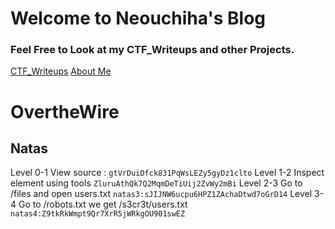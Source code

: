 # Welcome to Neouchiha's Blog

### Feel Free to Look at my CTF_Writeups and other Projects.

[CTF_Writeups](https://npranav7619.github.io/CTF_Writeups)
[About Me](https://npranav7619.github.io/Aboutme)

# OvertheWire
## Natas
Level 0-1
View source : 
```gtVrDuiDfck831PqWsLEZy5gyDz1clto```
Level 1-2
Inspect element using tools 
```ZluruAthQk7Q2MqmDeTiUij2ZvWy2mBi```
Level 2-3
Go to /files  and open users.txt
```natas3:sJIJNW6ucpu6HPZ1ZAchaDtwd7oGrD14```
Level 3-4
Go to /robots.txt we get /s3cr3t/users.txt
```natas4:Z9tkRkWmpt9Qr7XrR5jWRkgOU901swEZ```
